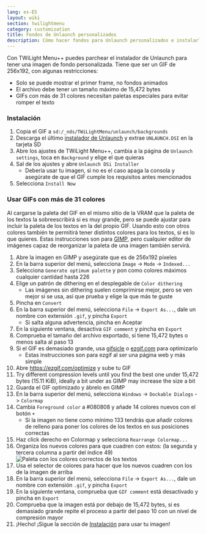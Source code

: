 ```yaml
---
lang: es-ES
layout: wiki
section: twilightmenu
category: customization
title: Fondos de Unlaunch personalizados
description: Cómo hacer fondos para Unlaunch personalizados e instalarlos con TWiLight Menu++
---
```


Con TWiLight Menu++ puedes parchear el instalador de Unlaunch para tener una imagen de fondo personalizada. Tiene que ser un GIF de 256x192, con algunas restricciones:
- Solo se puede mostrar el primer frame, no fondos animados
- El archivo debe tener un tamaño máximo de 15,472 bytes
- GIFs con más de 31 colores necesitan paletas especiales para evitar romper el texto

### Instalación
1. Copia el GIF a `sd:/_nds/TWiLightMenu/unlaunch/backgrounds`
1. Descarga el último [instalador de Unlaunch](https://problemkaputt.de/unlaunch.zip) y extrae `UNLAUNCH.DSI` en la tarjeta SD
1. Abre los ajustes de TWiLight Menu++, cambia a la página de `Unlaunch settings`, toca en `Background` y elige el que quieras
1. Sal de los ajustes y abre `Unlaunch DSi Installer`
   - Debería usar tu imagen, si no es el caso apaga la consola y asegúrate de que el GIF cumple los requisitos antes mencionados
1. Selecciona `Install Now`

### Usar GIFs con más de 31 colores
Al cargarse la paleta del GIF en el mismo sitio de la VRAM que la paleta de los textos la sobreescribirá si es muy grande, pero se puede ajustar para incluir la paleta de los textos en la del propio GIF. Usando esto con otros colores también te permitirá tener distintos colores para los textos, si es lo que quieres. Estas instrucciones son para [GIMP](https://gimp.org), pero cualquier editor de imágenes capaz de reorganizar la paleta de una imagen también servirá.
1. Abre la imagen en GIMP y asegúrate que es de 256x192 píxeles
1. En la barra superior del menú, selecciona `Image` -> `Mode` -> `Indexed...`
1. Selecciona `Generate optimum palette` y pon como colores máximos cualquier cantidad hasta 226
1. Elige un patrón de dithering en el desplegable de `Color dithering`
   - Las imágenes sin dithering suelen comprimirse mejor, pero se ven mejor si se usa, así que prueba y elige la que más te guste
1. Pincha en `Convert`
1. En la barra superior del menú, selecciona `File` -> `Export As...`, dale un nombre con extensión `.gif`, y pincha `Export`
   - Si salta alguna advertencia, pincha en Aceptar
1. En la siguiente ventana, desactiva `GIF comment` y pincha en `Export`
1. Comprueba el tamaño del archivo exportado, si tiene 15,472 bytes o menos salta al paso 13
1. Si el GIF es demasiado grande, usa [gifsicle](http://www.lcdf.org/gifsicle/) o [ezgif.com](https://ezgif.com/optimize) para optimizarlo
   - Estas instrucciones son para ezgif al ser una página web y más simple
1. Abre https://ezgif.com/optimize y sube tu GIF
1. Try different compression levels until you find the best one under 15,472 bytes (15.11 KiB), ideally a bit under as GIMP may increase the size a bit
1. Guarda el GIF optimizado y ábrelo en GIMP
1. En la barra superior del menú, selecciona `Windows` -> `Dockable Dialogs` -> `Colormap`
1. Cambia `Foreground color` a #080808 y añade 14 colores nuevos con el botón `+`
    - Si la imagen no tiene como mínimo 133 tendrás que añadir colores de relleno para poner los colores de los textos en sus posiciones correctas
1. Haz click derecho en Colormap y selecciona `Rearrange Colormap...`
1. Organiza los nuevos colores para que cuadren con estos: (la segunda y tercera columna a partir del índice 49)<br> ![Paleta con los colores correctos de los textos](https://cdn.discordapp.com/attachments/614278143527878658/770777177904906240/unlaunch-palette.png)
1. Usa el selector de colores para hacer que los nuevos cuadren con los de la imagen de arriba
1. En la barra superior del menú, selecciona `File` -> `Export As...`, dale un nombre con extensión `.gif`, y pincha `Export`
1. En la siguiente ventana, comprueba que `GIF comment` está desactivado y pincha en `Export`
1. Comprueba que la imagen está por debajo de 15,472 bytes, si es demasiado grande repite el proceso a partir del paso 10 con un nivel de compresión mayor
1. ¡Hecho! ¡Sigue la sección de [Instalación](#installing) para usar tu imagen!

